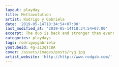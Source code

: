```yaml
---
layout: playday
title: Mettavolution
artist: Rodrigo y Gabriela
date: '2019-05-14T18:34:54+07:00'
last_modified_at: '2019-05-14T18:34:54+07:00'
excerpt: The duo is back and stronger than ever!
categories: playdays
tags: rodrigoygabriela
youtubeid: 4g-Z13qTcBA
cover: /assets/images/posts/ryg.jpg
artist_website: 'http://http://www.rodgab.com/'
---
```



